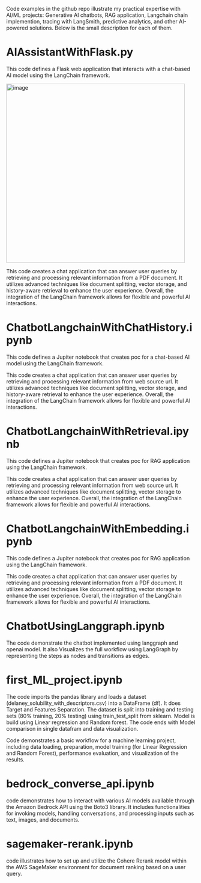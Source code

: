 Code examples in the github repo illustrate my practical expertise with AI/ML projects: Generative AI chatbots, RAG application, Langchain chain implemention, tracing with LangSmith, predictive analytics, and other AI-powered solutions. Below is the small description for each of them.

# AIAssistantWithFlask.py #

This code defines a Flask web application that interacts with a chat-based AI model using the LangChain framework.

<img width="476" alt="image" src="https://github.com/user-attachments/assets/234b4a8b-d902-486b-bdb3-7307ba88743f">


This code creates a chat application that can answer user queries by retrieving and processing relevant information from a PDF document. It utilizes advanced techniques like document splitting, vector storage, and history-aware retrieval to enhance the user experience. Overall, the integration of the LangChain framework allows for flexible and powerful AI interactions.

# ChatbotLangchainWithChatHistory.ipynb #

This code defines a Jupiter notebook that creates poc for a chat-based AI model using the LangChain framework. 

This code creates a chat application that can answer user queries by retrieving and processing relevant information from web source url. It utilizes advanced techniques like document splitting, vector storage, and history-aware retrieval to enhance the user experience. Overall, the integration of the LangChain framework allows for flexible and powerful AI interactions.

# ChatbotLangchainWithRetrieval.ipynb #

This code defines a Jupiter notebook that creates poc for RAG application using the LangChain framework. 

This code creates a chat application that can answer user queries by retrieving and processing relevant information from web source url. It utilizes advanced techniques like document splitting, vector storage to enhance the user experience. Overall, the integration of the LangChain framework allows for flexible and powerful AI interactions.

# ChatbotLangchainWithEmbedding.ipynb #

This code defines a Jupiter notebook that creates poc for RAG application using the LangChain framework. 

This code creates a chat application that can answer user queries by retrieving and processing relevant information from a PDF document. It utilizes advanced techniques like document splitting, vector storage to enhance the user experience. Overall, the integration of the LangChain framework allows for flexible and powerful AI interactions.

# ChatbotUsingLanggraph.ipynb #

The code demonstrate the chatbot implemented using langgraph and openai model. It also Visualizes the full workflow using LangGraph by representing the steps as nodes and transitions as edges.

# first_ML_project.ipynb #

The code imports the pandas library and loads a dataset (delaney_solubility_with_descriptors.csv) into a DataFrame (df). It does Target and Features Separation. The dataset is split into training and testing sets (80% training, 20% testing) using train_test_split from sklearn. Model is build using Linear regression and Random forest. The code ends with Model comparison in single datafram and data visualization.

Code demonstrates a basic workflow for a machine learning project, including data loading, preparation, model training (for Linear Regression and Random Forest), performance evaluation, and visualization of the results.

# bedrock_converse_api.ipynb #

code demonstrates how to interact with various AI models available through the Amazon Bedrock API using the Boto3 library. It includes functionalities for invoking models, handling conversations, and processing inputs such as text, images, and documents.

# sagemaker-rerank.ipynb #

code illustrates how to set up and utilize the Cohere Rerank model within the AWS SageMaker environment for document ranking based on a user query.
